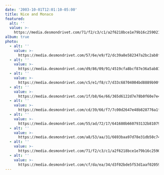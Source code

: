 ```yaml
---
date: '2003-10-01T12:01:10-05:00'
title: Nice and Monaco
featured:
  alt: ''
  value: >-
    https://media.desmondrivet.com/71/f2/c3/c1/a2f6218bce1e79b16c259021275e806a70f6301086f3da0e393ec4d0.jpg
album: true
photo:
  - alt: ''
    value: >-
      https://media.desmondrivet.com/57/6e/e9/f2/dc39a8e582347a2bc2ab8fd6412bb3315867e32f72789f7d99af24a7.jpg
  - alt: ''
    value: >-
      https://media.desmondrivet.com/d9/86/09/91/4519cfa8bcf87e36a5ab813f4c39ca7fc7c64ca26aa1491947935e49.jpg
  - alt: ''
    value: >-
      https://media.desmondrivet.com/c5/e1/f8/c7/d33c68704004bd8889b90f1dda97e81adf505b907352266ba000999e.jpg
  - alt: ''
    value: >-
      https://media.desmondrivet.com/1f/b8/6e/66/365d6122d7e78b0f60e7e4d7975f18d7d6727f6a364b6b13ff17dde5.jpg
  - alt: ''
    value: >-
      https://media.desmondrivet.com/cd/39/66/f7/7c00d2647e48b828776a1f7540b6c579e574bdde590af8fa45ed403d.jpg
  - alt: ''
    value: >-
      https://media.desmondrivet.com/55/ad/72/17/641680b660793132b810797ceed9818aec326c743632915108e516c2.jpg
  - alt: ''
    value: >-
      https://media.desmondrivet.com/a8/53/aa/31/6693baa97d78e31db50c74d01e86f41bb35cc1cf87a7aca1f4260cc4.jpg
  - alt: ''
    value: >-
      https://media.desmondrivet.com/71/f2/c3/c1/a2f6218bce1e79b16c259021275e806a70f6301086f3da0e393ec4d0.jpg
  - alt: ''
    value: >-
      https://media.desmondrivet.com/cf/da/ea/34/d3f02bde5f53d1aaf02059072a7b208ac52a3082604704a63bac2039.jpg
---
```


